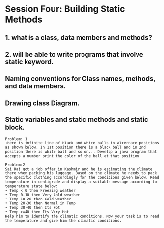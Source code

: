 # Session Four: Building Static Methods

## 1. what is a class, data members and methods?
## 2. will be able to write programs that involve static keyword.

## Naming conventions for Class names, methods, and data members.
## Drawing class Diagram.
## Static variables and static methods and static block.

```
Problem: 1
There is infinite line of black and white balls in alternate positions as shown below. In 1st position there is a black ball and in 2nd position there is white ball and so on... Develop a java program that accepts a number print the color of the ball at that position
```

```
Problem:2
Sai Raj got a job offer in Kashmir and he is estimating the climate there when packing his luggage. Based on the climate he needs to pack the specific clothing accordingly for the conditions given below. Read temperature in centigrade and display a suitable message according to temperature state below:
• Temp < 0 then Freezing weather
• Temp 0-10 then Very Cold weather
• Temp 10-20 then Cold weather
• Temp 20-30 then Normal in Temp
• Temp 30-40 then Its Hot
• Temp >=40 then Its Very Hot
Help him to identify the climatic conditions. Now your task is to read the temperature and give him the climatic conditions.
```